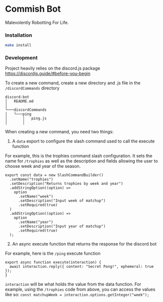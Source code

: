 # Commish Bot

Malevolently Robotting For Life.

### Installation

```bash
make install
```

### Development

Project heavily relies on the discord.js package https://discordjs.guide/#before-you-begin

To create a new command, create a new directory and .js file in the `/discordCommands` directory

```
discord-bot
│   README.md
│
└───discordCommands
│   └───ping
│       │   ping.js
│       │
```

When creating a new command, you need two things:

1. A `data` export to configure the slash command used to call the execute function

For example, this is the trophies command slash configuration. It sets the name for `/trophies` as well as
the description and fields allowing the user to choose week and year of the season.

```
export const data = new SlashCommandBuilder()
  .setName("trophies")
  .setDescription("Returns trophies by week and year")
  .addStringOption((option) =>
    option
      .setName("week")
      .setDescription("Input week of matchup")
      .setRequired(true)
  )
  .addStringOption((option) =>
    option
      .setName("year")
      .setDescription("Input year of matchup")
      .setRequired(true)
  );
```

2. An async execute function that returns the response for the discord bot

For example, here is the `/ping` execute function

```
export async function execute(interaction) {
  await interaction.reply({ content: "Secret Pong!", ephemeral: true });
}
```

`interaction` will be what holds the value from the data function. For example, using the `/trophies`
code from above, you can access the values like so:
`const matchupWeek = interaction.options.getInteger("week");`

